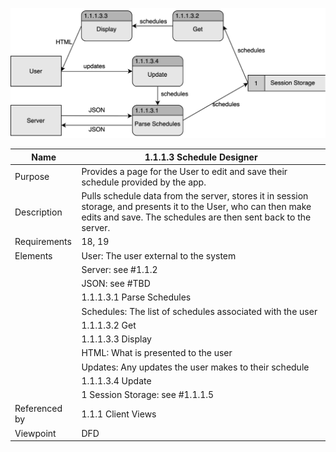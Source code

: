 ![Design Document](TeamThreeFiles/1.1.1.3.svg)

| Name | 1.1.1.3 Schedule Designer |
| ----------- | ---------- |
| Purpose | Provides a page for the User to edit and save their schedule provided by the app. |
| Description | Pulls schedule data from the server, stores it in session storage, and presents it to the User, who can then make edits and save. The schedules are then sent back to the server. |
| Requirements | 18, 19 |
| Elements | User: The user external to the system |
|          | Server: see #1.1.2 |
|          | JSON: see #TBD |
|          | 1.1.1.3.1 Parse Schedules |
|          | Schedules: The list of schedules associated with the user |
|          | 1.1.1.3.2 Get |
|          | 1.1.1.3.3 Display |
|          | HTML: What is presented to the user |
|          | Updates: Any updates the user makes to their schedule |
|          | 1.1.1.3.4 Update |
|          | 1 Session Storage: see #1.1.1.5 |
| Referenced by | 1.1.1 Client Views |
| Viewpoint | DFD |
